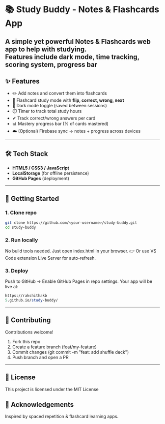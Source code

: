 # 📚 Study Buddy - Notes & Flashcards App

A simple yet powerful **Notes & Flashcards** web app to help with studying.  
Features include **dark mode**, **time tracking**, **scoring system**, **progress bar**
---

## ✨ Features
- ✏️ Add notes and convert them into flashcards
- 🎴 Flashcard study mode with **flip, correct, wrong, next**
- 🌙 Dark mode toggle (saved between sessions)
- ⏱️ Timer to track total study hours
- ✔ Track correct/wrong answers per card
- 📊 Mastery progress bar (% of cards mastered)
- ☁️ (Optional) Firebase sync → notes + progress across devices

---

## 🛠️ Tech Stack
- **HTML5 / CSS3 / JavaScript**
- **LocalStorage** (for offline persistence)
- **GitHub Pages** (deployment)

---

## 🚀 Getting Started

### 1. Clone repo
```bash
git clone https://github.com/<your-username>/study-buddy.git
cd study-buddy
```
### 2. Run locally

No build tools needed. Just open index.html in your browser.
👉 Or use VS Code extension Live Server for auto-refresh.

### 3. Deploy

Push to GitHub → Enable GitHub Pages in repo settings.
Your app will be live at:
```perl
https://rakshithakb
5.github.io/study-buddy/
```

---

## 🤝 Contributing

Contributions welcome!

1. Fork this repo
2. Create a feature branch (feat/my-feature)
3. Commit changes (git commit -m "feat: add  shuffle deck")
4. Push branch and open a PR

---
## 📜 License

This project is licensed under the MIT License

## 🙌 Acknowledgements


Inspired by spaced repetition & flashcard learning apps.





